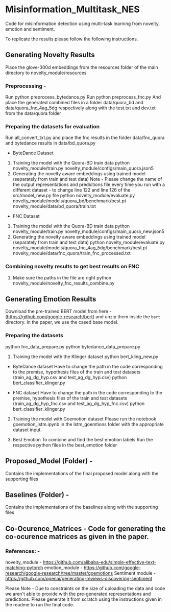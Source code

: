 # Misinformation_Multitask_NES
Code for misinformation detection using multi-task learning from novelty, emotion and sentiment.

To replicate the results please follow the following instructions.

## Generating Novelty Results

Place the glove-300d embeddings from the resources folder of the main directory to novelty_module/resources

### Preprocessing -
Run python preprocess_bytedance.py
Run python preprocess_fnc.py
And place the generated combined files in a folder data/quora_bd and data/quora_fnc_4ag_5dg respectively along with the test.txt and dev.txt from the data/quora folder

### Preparing the datasets for evaluation
Run all_convert_txt.py and place the fnc results in the folder data/fnc_quora
and bytedance results in data/bd_quora.py

- ByteDance Dataset
1) Training the model with the Quora-BD train data
python novelty_module/train.py novelty_module/configs/main_quora.json5
2) Generating the novelty aware embeddings using trained model (separately from train and test data)
Note - Please change the name of the output representations and predictions file every time you run with a different dataset - to change line 122 and line 126 of the src/model_new.py file
python novelty_module/evaluate.py novelty_module/models/quora_bd/benchmark/best.pt novelty_module/data/bd_quora/train.txt

- FNC Dataset
1) Training the model with the Quora-BD train data
python novelty_module/train.py novelty_module/configs/main_quora_new.json5
2) Generating the novelty aware embeddings using trained model (separately from train and test data)
python novelty_module/evaluate.py novelty_module/models/quora_fnc_4ag_5dg/benchmark/best.pt novelty_module/data/fnc_quora/train_fnc_processed.txt

### Combining novelty results to get best results on FNC
1) Make sure the paths in the file are right
python novelty_module/novelty_fnc_results_combine.py

## Generating Emotion Results
Download the pre-trained BERT model from
here - (https://github.com/google-research/bert) and unzip them inside the
`bert` directory. In the paper, we use the cased base model.

### Preparing the datasets
python fnc_data_prepare.py
python bytedance_data_prepare.py

1) Training the model with the Klinger dataset
python bert_kling_new.py

- ByteDance dataset
Have to change the path in the code corresponding to the premise, hypothesis files of the train and test datasets (train_ag_dg_hyp.csv and test_ag_dg_hyp.csv)
python bert_classifier_klinger.py

- FNC dataset
Have to change the path in the code corresponding to the premise, hypothesis files of the train and test datasets (train_ag_dg_hyp_fnc.csv and test_ag_dg_hyp_fnc.csv)
python bert_classifier_klinger.py

2) Training the model with Goemotion dataset
Please run the notebook goemotion_lstm.ipynb in the lstm_goemtions folder with the appropriate dataset input.

3) Best Emotion
To combine and find the best emotion labels
Run the respective python files in the best_emotion folder


## Proposed_Model (Folder) -
Contains the implementations of the final proposed model along with the supporting files

## Baselines (Folder) -
Contains the implementations of the baselines along with the supporting files

## Co-Ocurence_Matrices - Code for generating the co-ocurence matrices as given in the paper.

### References: -
novelty_module - https://github.com/alibaba-edu/simple-effective-text-matching-pytorch
emotion_module - https://github.com/google-research/google-research/tree/master/goemotions
Sentiment module - https://github.com/openai/generating-reviews-discovering-sentiment

Please Note - Due to constraints on the size of uploading the data and code we aren't able to provide with the pre-generated representations and predictions. Please generate it from scratch using the instructions given in the readme to run the final code.
